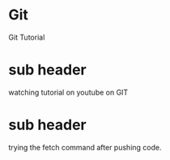 # Git
Git Tutorial


# sub header

watching tutorial on youtube on GIT


# sub header
trying the fetch command after pushing code.
